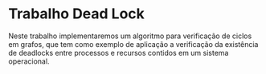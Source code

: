# Trabalho Dead Lock

Neste trabalho implementaremos um algoritmo para verificação de ciclos em grafos, que tem
como exemplo de aplicação a verificação da existência de deadlocks entre processos e recursos
contidos em um sistema operacional.
